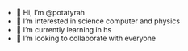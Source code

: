 - 👋 Hi, I’m @potatyrah
- 👀 I’m interested in science computer and physics
- 🌱 I’m currently learning in hs
- 💞️ I’m looking to collaborate with everyone


<!---
potatyrah/potatyrah is a ✨ special ✨ repository because its `README.md` (this file) appears on your GitHub profile.
You can click the Preview link to take a look at your changes.
--->
